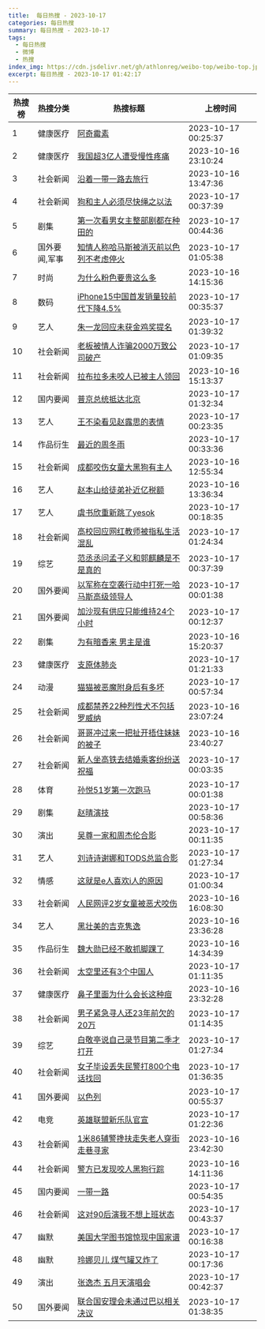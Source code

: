 ```yaml
---
title:  每日热搜 - 2023-10-17
categories: 每日热搜
summary: 每日热搜 - 2023-10-17
tags:
  - 每日热搜
  - 微博
  - 热搜
index_img: https://cdn.jsdelivr.net/gh/athlonreg/weibo-top/weibo-top.jpeg
excerpt: 每日热搜 - 2023-10-17 01:42:17
---
```


| 热搜榜 | 热搜分类 | 热搜标题 | 上榜时间 |
| --- | --- | --- | --- |
| 1 | 健康医疗 | [阿奇霉素](https://s.weibo.com/weibo%3Fq%3D%2523%E9%98%BF%E5%A5%87%E9%9C%89%E7%B4%A0%2523) | 2023-10-17 00:25:37 | 
| 2 | 健康医疗 | [我国超3亿人遭受慢性疼痛](https://s.weibo.com/weibo%3Fq%3D%2523%E6%88%91%E5%9B%BD%E8%B6%853%E4%BA%BF%E4%BA%BA%E9%81%AD%E5%8F%97%E6%85%A2%E6%80%A7%E7%96%BC%E7%97%9B%2523) | 2023-10-16 23:10:24 | 
| 3 | 社会新闻 | [沿着一带一路去旅行](https://s.weibo.com/weibo%3Fq%3D%2523%E6%B2%BF%E7%9D%80%E4%B8%80%E5%B8%A6%E4%B8%80%E8%B7%AF%E5%8E%BB%E6%97%85%E8%A1%8C%2523) | 2023-10-16 13:47:36 | 
| 4 | 社会新闻 | [狗和主人必须尽快绳之以法](https://s.weibo.com/weibo%3Fq%3D%2523%E7%8B%97%E5%92%8C%E4%B8%BB%E4%BA%BA%E5%BF%85%E9%A1%BB%E5%B0%BD%E5%BF%AB%E7%BB%B3%E4%B9%8B%E4%BB%A5%E6%B3%95%2523) | 2023-10-17 00:37:39 | 
| 5 | 剧集 | [第一次看男女主整部剧都在种田的](https://s.weibo.com/weibo%3Fq%3D%2523%E7%AC%AC%E4%B8%80%E6%AC%A1%E7%9C%8B%E7%94%B7%E5%A5%B3%E4%B8%BB%E6%95%B4%E9%83%A8%E5%89%A7%E9%83%BD%E5%9C%A8%E7%A7%8D%E7%94%B0%E7%9A%84%2523) | 2023-10-17 00:44:36 | 
| 6 | 国外要闻,军事 | [知情人称哈马斯被消灭前以色列不考虑停火](https://s.weibo.com/weibo%3Fq%3D%2523%E7%9F%A5%E6%83%85%E4%BA%BA%E7%A7%B0%E5%93%88%E9%A9%AC%E6%96%AF%E8%A2%AB%E6%B6%88%E7%81%AD%E5%89%8D%E4%BB%A5%E8%89%B2%E5%88%97%E4%B8%8D%E8%80%83%E8%99%91%E5%81%9C%E7%81%AB%2523) | 2023-10-17 01:05:38 | 
| 7 | 时尚 | [为什么粉色要贵这么多](https://s.weibo.com/weibo%3Fq%3D%2523%E4%B8%BA%E4%BB%80%E4%B9%88%E7%B2%89%E8%89%B2%E8%A6%81%E8%B4%B5%E8%BF%99%E4%B9%88%E5%A4%9A%2523) | 2023-10-16 14:15:36 | 
| 8 | 数码 | [iPhone15中国首发销量较前代下降4.5%](https://s.weibo.com/weibo%3Fq%3D%2523iPhone15%E4%B8%AD%E5%9B%BD%E9%A6%96%E5%8F%91%E9%94%80%E9%87%8F%E8%BE%83%E5%89%8D%E4%BB%A3%E4%B8%8B%E9%99%8D4.5%25%2523) | 2023-10-17 00:35:37 | 
| 9 | 艺人 | [朱一龙回应未获金鸡奖提名](https://s.weibo.com/weibo%3Fq%3D%2523%E6%9C%B1%E4%B8%80%E9%BE%99%E5%9B%9E%E5%BA%94%E6%9C%AA%E8%8E%B7%E9%87%91%E9%B8%A1%E5%A5%96%E6%8F%90%E5%90%8D%2523) | 2023-10-17 01:39:32 | 
| 10 | 社会新闻 | [老板被情人诈骗2000万致公司破产](https://s.weibo.com/weibo%3Fq%3D%2523%E8%80%81%E6%9D%BF%E8%A2%AB%E6%83%85%E4%BA%BA%E8%AF%88%E9%AA%972000%E4%B8%87%E8%87%B4%E5%85%AC%E5%8F%B8%E7%A0%B4%E4%BA%A7%2523) | 2023-10-17 01:09:35 | 
| 11 | 社会新闻 | [拉布拉多未咬人已被主人领回](https://s.weibo.com/weibo%3Fq%3D%2523%E6%8B%89%E5%B8%83%E6%8B%89%E5%A4%9A%E6%9C%AA%E5%92%AC%E4%BA%BA%E5%B7%B2%E8%A2%AB%E4%B8%BB%E4%BA%BA%E9%A2%86%E5%9B%9E%2523) | 2023-10-16 15:13:37 | 
| 12 | 国内要闻 | [普京总统抵达北京](https://s.weibo.com/weibo%3Fq%3D%2523%E6%99%AE%E4%BA%AC%E6%80%BB%E7%BB%9F%E6%8A%B5%E8%BE%BE%E5%8C%97%E4%BA%AC%2523) | 2023-10-17 01:32:34 | 
| 13 | 艺人 | [王不染看见赵露思的表情](https://s.weibo.com/weibo%3Fq%3D%2523%E7%8E%8B%E4%B8%8D%E6%9F%93%E7%9C%8B%E8%A7%81%E8%B5%B5%E9%9C%B2%E6%80%9D%E7%9A%84%E8%A1%A8%E6%83%85%2523) | 2023-10-17 00:23:35 | 
| 14 | 作品衍生 | [最近的周冬雨](https://s.weibo.com/weibo%3Fq%3D%2523%E6%9C%80%E8%BF%91%E7%9A%84%E5%91%A8%E5%86%AC%E9%9B%A8%2523) | 2023-10-17 00:33:36 | 
| 15 | 社会新闻 | [成都咬伤女童大黑狗有主人](https://s.weibo.com/weibo%3Fq%3D%2523%E6%88%90%E9%83%BD%E5%92%AC%E4%BC%A4%E5%A5%B3%E7%AB%A5%E5%A4%A7%E9%BB%91%E7%8B%97%E6%9C%89%E4%B8%BB%E4%BA%BA%2523) | 2023-10-16 12:55:34 | 
| 16 | 艺人 | [赵本山给徒弟补近亿税额](https://s.weibo.com/weibo%3Fq%3D%2523%E8%B5%B5%E6%9C%AC%E5%B1%B1%E7%BB%99%E5%BE%92%E5%BC%9F%E8%A1%A5%E8%BF%91%E4%BA%BF%E7%A8%8E%E9%A2%9D%2523) | 2023-10-16 13:36:34 | 
| 17 | 艺人 | [虞书欣重新跳了yesok](https://s.weibo.com/weibo%3Fq%3D%2523%E8%99%9E%E4%B9%A6%E6%AC%A3%E9%87%8D%E6%96%B0%E8%B7%B3%E4%BA%86yesok%2523) | 2023-10-17 00:18:35 | 
| 18 | 社会新闻 | [高校回应网红教师被指私生活混乱](https://s.weibo.com/weibo%3Fq%3D%2523%E9%AB%98%E6%A0%A1%E5%9B%9E%E5%BA%94%E7%BD%91%E7%BA%A2%E6%95%99%E5%B8%88%E8%A2%AB%E6%8C%87%E7%A7%81%E7%94%9F%E6%B4%BB%E6%B7%B7%E4%B9%B1%2523) | 2023-10-17 01:24:34 | 
| 19 | 综艺 | [范丞丞问孟子义和郭麒麟是不是真的](https://s.weibo.com/weibo%3Fq%3D%2523%E8%8C%83%E4%B8%9E%E4%B8%9E%E9%97%AE%E5%AD%9F%E5%AD%90%E4%B9%89%E5%92%8C%E9%83%AD%E9%BA%92%E9%BA%9F%E6%98%AF%E4%B8%8D%E6%98%AF%E7%9C%9F%E7%9A%84%2523) | 2023-10-17 00:37:39 | 
| 20 | 国外要闻 | [以军称在空袭行动中打死一哈马斯高级领导人](https://s.weibo.com/weibo%3Fq%3D%2523%E4%BB%A5%E5%86%9B%E7%A7%B0%E5%9C%A8%E7%A9%BA%E8%A2%AD%E8%A1%8C%E5%8A%A8%E4%B8%AD%E6%89%93%E6%AD%BB%E4%B8%80%E5%93%88%E9%A9%AC%E6%96%AF%E9%AB%98%E7%BA%A7%E9%A2%86%E5%AF%BC%E4%BA%BA%2523) | 2023-10-17 00:01:38 | 
| 21 | 国外要闻 | [加沙现有供应只能维持24个小时](https://s.weibo.com/weibo%3Fq%3D%2523%E5%8A%A0%E6%B2%99%E7%8E%B0%E6%9C%89%E4%BE%9B%E5%BA%94%E5%8F%AA%E8%83%BD%E7%BB%B4%E6%8C%8124%E4%B8%AA%E5%B0%8F%E6%97%B6%2523) | 2023-10-17 00:12:37 | 
| 22 | 剧集 | [为有暗香来 男主是谁](https://s.weibo.com/weibo%3Fq%3D%2523%E4%B8%BA%E6%9C%89%E6%9A%97%E9%A6%99%E6%9D%A5%20%E7%94%B7%E4%B8%BB%E6%98%AF%E8%B0%81%2523) | 2023-10-16 15:20:37 | 
| 23 | 健康医疗 | [支原体肺炎](https://s.weibo.com/weibo%3Fq%3D%2523%E6%94%AF%E5%8E%9F%E4%BD%93%E8%82%BA%E7%82%8E%2523) | 2023-10-17 01:21:33 | 
| 24 | 动漫 | [猫猫被恶魔附身后有多坏](https://s.weibo.com/weibo%3Fq%3D%2523%E7%8C%AB%E7%8C%AB%E8%A2%AB%E6%81%B6%E9%AD%94%E9%99%84%E8%BA%AB%E5%90%8E%E6%9C%89%E5%A4%9A%E5%9D%8F%2523) | 2023-10-17 00:57:34 | 
| 25 | 社会新闻 | [成都禁养22种烈性犬不包括罗威纳](https://s.weibo.com/weibo%3Fq%3D%2523%E6%88%90%E9%83%BD%E7%A6%81%E5%85%BB22%E7%A7%8D%E7%83%88%E6%80%A7%E7%8A%AC%E4%B8%8D%E5%8C%85%E6%8B%AC%E7%BD%97%E5%A8%81%E7%BA%B3%2523) | 2023-10-16 23:07:24 | 
| 26 | 社会新闻 | [哥哥冲过来一把扯开捂住妹妹的被子](https://s.weibo.com/weibo%3Fq%3D%2523%E5%93%A5%E5%93%A5%E5%86%B2%E8%BF%87%E6%9D%A5%E4%B8%80%E6%8A%8A%E6%89%AF%E5%BC%80%E6%8D%82%E4%BD%8F%E5%A6%B9%E5%A6%B9%E7%9A%84%E8%A2%AB%E5%AD%90%2523) | 2023-10-16 23:40:27 | 
| 27 | 社会新闻 | [新人坐高铁去结婚乘客纷纷送祝福](https://s.weibo.com/weibo%3Fq%3D%2523%E6%96%B0%E4%BA%BA%E5%9D%90%E9%AB%98%E9%93%81%E5%8E%BB%E7%BB%93%E5%A9%9A%E4%B9%98%E5%AE%A2%E7%BA%B7%E7%BA%B7%E9%80%81%E7%A5%9D%E7%A6%8F%2523) | 2023-10-17 00:03:35 | 
| 28 | 体育 | [孙悦51岁第一次跑马](https://s.weibo.com/weibo%3Fq%3D%2523%E5%AD%99%E6%82%A651%E5%B2%81%E7%AC%AC%E4%B8%80%E6%AC%A1%E8%B7%91%E9%A9%AC%2523) | 2023-10-17 00:01:38 | 
| 29 | 剧集 | [赵晴演技](https://s.weibo.com/weibo%3Fq%3D%2523%E8%B5%B5%E6%99%B4%E6%BC%94%E6%8A%80%2523) | 2023-10-17 00:58:36 | 
| 30 | 演出 | [吴尊一家和周杰伦合影](https://s.weibo.com/weibo%3Fq%3D%2523%E5%90%B4%E5%B0%8A%E4%B8%80%E5%AE%B6%E5%92%8C%E5%91%A8%E6%9D%B0%E4%BC%A6%E5%90%88%E5%BD%B1%2523) | 2023-10-17 00:11:35 | 
| 31 | 艺人 | [刘诗诗谢娜和TODS总监合影](https://s.weibo.com/weibo%3Fq%3D%2523%E5%88%98%E8%AF%97%E8%AF%97%E8%B0%A2%E5%A8%9C%E5%92%8CTODS%E6%80%BB%E7%9B%91%E5%90%88%E5%BD%B1%2523) | 2023-10-17 01:27:34 | 
| 32 | 情感 | [这就是e人喜欢i人的原因](https://s.weibo.com/weibo%3Fq%3D%2523%E8%BF%99%E5%B0%B1%E6%98%AFe%E4%BA%BA%E5%96%9C%E6%AC%A2i%E4%BA%BA%E7%9A%84%E5%8E%9F%E5%9B%A0%2523) | 2023-10-17 01:00:34 | 
| 33 | 社会新闻 | [人民网评2岁女童被恶犬咬伤](https://s.weibo.com/weibo%3Fq%3D%2523%E4%BA%BA%E6%B0%91%E7%BD%91%E8%AF%842%E5%B2%81%E5%A5%B3%E7%AB%A5%E8%A2%AB%E6%81%B6%E7%8A%AC%E5%92%AC%E4%BC%A4%2523) | 2023-10-16 16:08:30 | 
| 34 | 艺人 | [黑壮美的吉克隽逸](https://s.weibo.com/weibo%3Fq%3D%2523%E9%BB%91%E5%A3%AE%E7%BE%8E%E7%9A%84%E5%90%89%E5%85%8B%E9%9A%BD%E9%80%B8%2523) | 2023-10-16 23:36:28 | 
| 35 | 作品衍生 | [魏大勋已经不敢抓脚踝了](https://s.weibo.com/weibo%3Fq%3D%2523%E9%AD%8F%E5%A4%A7%E5%8B%8B%E5%B7%B2%E7%BB%8F%E4%B8%8D%E6%95%A2%E6%8A%93%E8%84%9A%E8%B8%9D%E4%BA%86%2523) | 2023-10-16 14:34:39 | 
| 36 | 社会新闻 | [太空里还有3个中国人](https://s.weibo.com/weibo%3Fq%3D%2523%E5%A4%AA%E7%A9%BA%E9%87%8C%E8%BF%98%E6%9C%893%E4%B8%AA%E4%B8%AD%E5%9B%BD%E4%BA%BA%2523) | 2023-10-17 01:11:35 | 
| 37 | 健康医疗 | [鼻子里面为什么会长这种痘](https://s.weibo.com/weibo%3Fq%3D%2523%E9%BC%BB%E5%AD%90%E9%87%8C%E9%9D%A2%E4%B8%BA%E4%BB%80%E4%B9%88%E4%BC%9A%E9%95%BF%E8%BF%99%E7%A7%8D%E7%97%98%2523) | 2023-10-16 23:32:28 | 
| 38 | 社会新闻 | [男子紧急寻人还23年前欠的20万](https://s.weibo.com/weibo%3Fq%3D%2523%E7%94%B7%E5%AD%90%E7%B4%A7%E6%80%A5%E5%AF%BB%E4%BA%BA%E8%BF%9823%E5%B9%B4%E5%89%8D%E6%AC%A0%E7%9A%8420%E4%B8%87%2523) | 2023-10-17 01:14:35 | 
| 39 | 综艺 | [白敬亭说自己录节目第二季才打开](https://s.weibo.com/weibo%3Fq%3D%2523%E7%99%BD%E6%95%AC%E4%BA%AD%E8%AF%B4%E8%87%AA%E5%B7%B1%E5%BD%95%E8%8A%82%E7%9B%AE%E7%AC%AC%E4%BA%8C%E5%AD%A3%E6%89%8D%E6%89%93%E5%BC%80%2523) | 2023-10-17 01:27:34 | 
| 40 | 社会新闻 | [女子毕设丢失民警打800个电话找回](https://s.weibo.com/weibo%3Fq%3D%2523%E5%A5%B3%E5%AD%90%E6%AF%95%E8%AE%BE%E4%B8%A2%E5%A4%B1%E6%B0%91%E8%AD%A6%E6%89%93800%E4%B8%AA%E7%94%B5%E8%AF%9D%E6%89%BE%E5%9B%9E%2523) | 2023-10-17 01:36:35 | 
| 41 | 国外要闻 | [以色列](https://s.weibo.com/weibo%3Fq%3D%2523%E4%BB%A5%E8%89%B2%E5%88%97%2523) | 2023-10-17 00:55:37 | 
| 42 | 电竞 | [英雄联盟新乐队官宣](https://s.weibo.com/weibo%3Fq%3D%2523%E8%8B%B1%E9%9B%84%E8%81%94%E7%9B%9F%E6%96%B0%E4%B9%90%E9%98%9F%E5%AE%98%E5%AE%A3%2523) | 2023-10-17 01:22:36 | 
| 43 | 社会新闻 | [1米86辅警搀扶走失老人穿街走巷寻家](https://s.weibo.com/weibo%3Fq%3D%25231%E7%B1%B386%E8%BE%85%E8%AD%A6%E6%90%80%E6%89%B6%E8%B5%B0%E5%A4%B1%E8%80%81%E4%BA%BA%E7%A9%BF%E8%A1%97%E8%B5%B0%E5%B7%B7%E5%AF%BB%E5%AE%B6%2523) | 2023-10-16 23:42:30 | 
| 44 | 社会新闻 | [警方已发现咬人黑狗行踪](https://s.weibo.com/weibo%3Fq%3D%2523%E8%AD%A6%E6%96%B9%E5%B7%B2%E5%8F%91%E7%8E%B0%E5%92%AC%E4%BA%BA%E9%BB%91%E7%8B%97%E8%A1%8C%E8%B8%AA%2523) | 2023-10-16 14:11:36 | 
| 45 | 国内要闻 | [一带一路](https://s.weibo.com/weibo%3Fq%3D%2523%E4%B8%80%E5%B8%A6%E4%B8%80%E8%B7%AF%2523) | 2023-10-17 00:54:35 | 
| 46 | 社会新闻 | [这对90后演我不想上班状态](https://s.weibo.com/weibo%3Fq%3D%2523%E8%BF%99%E5%AF%B990%E5%90%8E%E6%BC%94%E6%88%91%E4%B8%8D%E6%83%B3%E4%B8%8A%E7%8F%AD%E7%8A%B6%E6%80%81%2523) | 2023-10-17 00:43:37 | 
| 47 | 幽默 | [美国大学图书馆惊现中国家谱](https://s.weibo.com/weibo%3Fq%3D%2523%E7%BE%8E%E5%9B%BD%E5%A4%A7%E5%AD%A6%E5%9B%BE%E4%B9%A6%E9%A6%86%E6%83%8A%E7%8E%B0%E4%B8%AD%E5%9B%BD%E5%AE%B6%E8%B0%B1%2523) | 2023-10-17 00:16:38 | 
| 48 | 幽默 | [玲娜贝儿 煤气罐又炸了](https://s.weibo.com/weibo%3Fq%3D%2523%E7%8E%B2%E5%A8%9C%E8%B4%9D%E5%84%BF%20%E7%85%A4%E6%B0%94%E7%BD%90%E5%8F%88%E7%82%B8%E4%BA%86%2523) | 2023-10-17 00:17:36 | 
| 49 | 演出 | [张逸杰 五月天演唱会](https://s.weibo.com/weibo%3Fq%3D%2523%E5%BC%A0%E9%80%B8%E6%9D%B0%20%E4%BA%94%E6%9C%88%E5%A4%A9%E6%BC%94%E5%94%B1%E4%BC%9A%2523) | 2023-10-17 00:42:37 | 
| 50 | 国外要闻 | [联合国安理会未通过巴以相关决议](https://s.weibo.com/weibo%3Fq%3D%2523%E8%81%94%E5%90%88%E5%9B%BD%E5%AE%89%E7%90%86%E4%BC%9A%E6%9C%AA%E9%80%9A%E8%BF%87%E5%B7%B4%E4%BB%A5%E7%9B%B8%E5%85%B3%E5%86%B3%E8%AE%AE%2523) | 2023-10-17 01:38:35 | 
